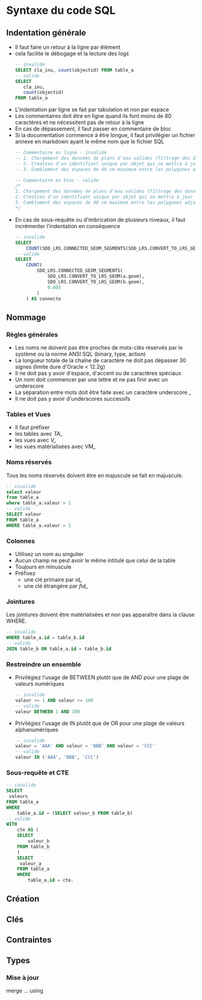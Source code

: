 # Syntaxe du code SQL

## Indentation générale

* Il faut faire un retour à la ligne par élément
 * cela facilite le débogage et la lecture des logs
	 ```SQL
	 -- invalide
	 SELECT cla_inu, count(objectid) FROM table_a
	 -- valide
	 SELECT
	 	cla_inu,
	 	count(objectid)
	 FROM table_a
	 ```
* L'indentation par ligne se fait par tabulation et non par espace
* Les commentaires doit être en ligne quand ils font moins de 80 caractères et ne nécessitent pas de retour à la ligne
 * En cas de dépassement, il faut passer en commentaire de bloc
 * Si la documentation commence à être longue, il faut privilégier un fichier annexe en markdown ayant le même nom que le fichier SQL
	```SQL
	-- Commentaire en ligne - invalide
	-- 1. Chargement des données de plans d'eau valides (filtrage des données);
	-- 2. Création d'un identifiant unique par objet qui se mettra à jour automatiquement en cas d'insertion ou de modification d'objet ;
	-- 3. Comblement des espaces de 40 cm maximum entre les polygones adjacents ;

	-- Commentaire en bloc - valide
	/*
	1. Chargement des données de plans d'eau valides (filtrage des données);
	2. Création d'un identifiant unique par objet qui se mettra à jour automatiquement en cas d'insertion ou de modification d'objet ;
	3. Comblement des espaces de 40 cm maximum entre les polygones adjacents ;
	*/
	```
* En cas de sous-requête ou d'imbrication de plusieurs niveaux, il faut incrémenter l'indentation en conséquence
	```SQL
	-- invalide
	SELECT
		COUNT(SDO_LRS.CONNECTED_GEOM_SEGMENTS(SDO_LRS.CONVERT_TO_LRS_GEOM(a.geom), SDO_LRS.CONVERT_TO_LRS_GEOM(b.geom), 0.005)) AS connecte
	-- valide
	SELECT
		COUNT(
			SDO_LRS.CONNECTED_GEOM_SEGMENTS(
				SDO_LRS.CONVERT_TO_LRS_GEOM(a.geom),
				SDO_LRS.CONVERT_TO_LRS_GEOM(b.geom),
				0.005
			)
		) AS connecte
	```

## Nommage

### Règles générales

* Les noms ne doivent pas être proches de mots-clés réservés par le système ou la norme ANSI SQL (binary, type, action)
* La longueur totale de la chaîne de caractère ne doit pas dépasser 30 signes (limite dure d'Oracle < 12.2g)
* Il ne doit pas y avoir d'espace, d'accent ou de caractères spéciaux
* Un nom doit commencer par une lettre et ne pas finir avec un underscore
* La séparation entre mots doit être faite avec un caractère underscore *_*
 * Il ne doit pas y avoir d'underscores successifs

### Tables et Vues

* Il faut préfixer
 * les tables avec *TA_*
 * les vues avec *V_*
 * les vues matérialisées avec *VM_*

### Noms réservés

Tous les noms réservés doivent être en majuscule se fait en majuscule.

```SQL
-- invalide
select valeur
from table_a
where table_a.valeur > 1
-- valide
SELECT valeur
FROM table_a
WHERE table_a.valeur > 1
```

### Colonnes

* Utilisez un nom au singulier
* Aucun champ ne peut avoir le même intitulé que celui de la table
* Toujours en minuscule
* Préfixez
	* une clé primaire par *id_*
	* une clé étrangère par *fid_*

### Jointures

Les jointures doivent être matérialisées et non pas apparaître dans la clause WHERE.

```SQL
-- invalide
WHERE table_a.id = table_b.id
-- valide
JOIN table_b ON table_a.id = table_b.id
```

### Restreindre un ensemble

* Privilégiez l'usage de BETWEEN plutôt que de AND pour une plage de valeurs numériques
	```SQL
	-- invalide
	valeur >= 1 AND valeur <= 100
	-- valide
	valeur BETWEEN 1 AND 100
	```
* Privilégiez l'usage de IN plutôt que de OR pour une plage de valeurs alphanumériques
	```SQL
	-- invalide
	valeur = 'AAA' AND valeur = 'BBB' AND valeur = 'CCC'
	-- valide
	valeur IN ('AAA', 'BBB', 'CCC')
	```

### Sous-requête et CTE

```SQL
-- invalide
SELECT
 valeurs
FROM table_a
WHERE
	table_a.id = (SELECT valeur_b FROM table_b)
-- valide
WITH
	cte AS (
	SELECT
		valeur_b
	FROM table_b
	)
	SELECT
	 valeur_a
	FROM table_a
	WHERE
		table_a.id = cte.
```

## Création

## Clés

## Contraintes

## Types

### Mise à jour

merge ... using
